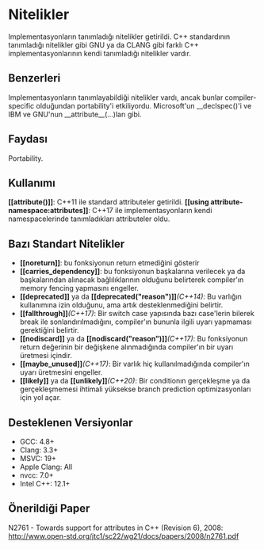 # Nitelikler

Implementasyonların tanımladığı nitelikler getirildi. C++ standardının tanımladığı nitelikler gibi GNU ya da CLANG gibi farklı C++ implementasyonlarının kendi tanımladığı nitelikler vardır.

## Benzerleri
Implementasyonların tanımlayabildiği nitelikler vardı, ancak bunlar compiler-specific olduğundan portability'i etkiliyordu. Microsoft'un \_\_declspec()'i ve IBM ve GNU'nun \_\_attribute\_\_(...)ları gibi.

## Faydası
Portability.

## Kullanımı
**\[[attribute()]]**: C++11 ile standard attributeler getirildi.
**\[[using attribute-namespace:attributes]]**: C++17 ile implementasyonların kendi namespacelerinde tanımladıkları attributeler oldu.

## Bazı Standart Nitelikler
- **\[[noreturn]]**: bu fonksiyonun return etmediğini gösterir
- **\[[carries_dependency]]**: bu fonksiyonun başkalarına verilecek ya da başkalarından alınacak bağlılıklarının olduğunu belirterek compiler'ın memory fencing yapmasını engeller.
- **\[[deprecated]]** ya da **\[[deprecated("reason")]]***(C++14)*: Bu varlığın kullanımına izin olduğunu, ama artık desteklenmediğini belirtir.
- **\[[fallthrough]]***(C++17)*: Bir switch case yapısında bazı case'lerin bilerek break ile sonlandırılmadığını, compiler'ın bununla ilgili uyarı yapmaması gerektiğini belirtir.
- **\[[nodiscard]]** ya da **\[[nodiscard("reason")]]***(C++17)*: Bu fonksiyonun return değerinin bir değişkene alınmadığında compiler'ın bir uyarı üretmesi içindir.
- **\[[maybe_unused]]***(C++17)*: Bir varlık hiç kullanılmadığında compiler'ın uyarı üretmesini engeller.
- **\[[likely]]** ya da **\[[unlikely]]***(C++20)*: Bir conditionın gerçekleşme ya da gerçekleşmemesi ihtimali yüksekse branch prediction optimizasyonları için yol açar.

## Desteklenen Versiyonlar

- GCC: 4.8+
- Clang: 3.3+
- MSVC: 19+
- Apple Clang: All
- nvcc: 7.0+
- Intel C++: 12.1+

## Önerildiği Paper

N2761 - Towards support for attributes in C++ (Revision 6), 2008: http://www.open-std.org/jtc1/sc22/wg21/docs/papers/2008/n2761.pdf